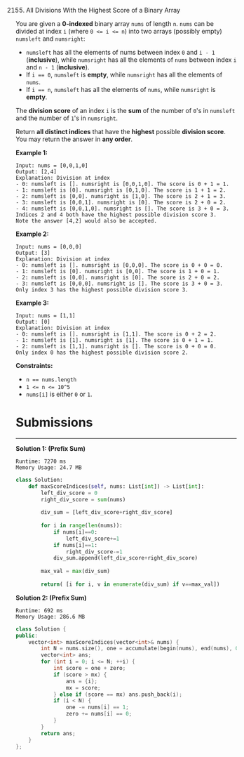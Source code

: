 2155. All Divisions With the Highest Score of a Binary Array

You are given a **0-indexed** binary array `nums` of length `n`. `nums` can be divided at index `i` (where `0 <= i <= n`) into two arrays (possibly empty) `numsleft` and `numsright`:

* `numsleft` has all the elements of nums between index `0` and `i - 1` (**inclusive**), while `numsright` has all the elements of `nums` between index `i` and `n - 1` (**inclusive**).
* If `i == 0`, `numsleft` is **empty**, while `numsright` has all the elements of `nums`.
* If `i == n`, `numsleft` has all the elements of `nums`, while `numsright` is **empty**.

The **division score** of an index `i` is the **sum** of the number of `0`'s in `numsleft` and the number of `1`'s in `numsright`.

Return **all distinct indices** that have the **highest** possible **division score**. You may return the answer in **any order**.

 

**Example 1:**
```
Input: nums = [0,0,1,0]
Output: [2,4]
Explanation: Division at index
- 0: numsleft is []. numsright is [0,0,1,0]. The score is 0 + 1 = 1.
- 1: numsleft is [0]. numsright is [0,1,0]. The score is 1 + 1 = 2.
- 2: numsleft is [0,0]. numsright is [1,0]. The score is 2 + 1 = 3.
- 3: numsleft is [0,0,1]. numsright is [0]. The score is 2 + 0 = 2.
- 4: numsleft is [0,0,1,0]. numsright is []. The score is 3 + 0 = 3.
Indices 2 and 4 both have the highest possible division score 3.
Note the answer [4,2] would also be accepted.
```

**Example 2:**
```
Input: nums = [0,0,0]
Output: [3]
Explanation: Division at index
- 0: numsleft is []. numsright is [0,0,0]. The score is 0 + 0 = 0.
- 1: numsleft is [0]. numsright is [0,0]. The score is 1 + 0 = 1.
- 2: numsleft is [0,0]. numsright is [0]. The score is 2 + 0 = 2.
- 3: numsleft is [0,0,0]. numsright is []. The score is 3 + 0 = 3.
Only index 3 has the highest possible division score 3.
```

**Example 3:**
```
Input: nums = [1,1]
Output: [0]
Explanation: Division at index
- 0: numsleft is []. numsright is [1,1]. The score is 0 + 2 = 2.
- 1: numsleft is [1]. numsright is [1]. The score is 0 + 1 = 1.
- 2: numsleft is [1,1]. numsright is []. The score is 0 + 0 = 0.
Only index 0 has the highest possible division score 2.
```

**Constraints:**

* `n == nums.length`
* `1 <= n <= 10^5`
* `nums[i]` is either `0` or `1`.

# Submissions
---
**Solution 1: (Prefix Sum)**
```
Runtime: 7270 ms
Memory Usage: 24.7 MB
```
```python
class Solution:
    def maxScoreIndices(self, nums: List[int]) -> List[int]:
        left_div_score = 0
        right_div_score = sum(nums)
        
        div_sum = [left_div_score+right_div_score]
        
        for i in range(len(nums)):
            if nums[i]==0:
                left_div_score+=1
            if nums[i]==1:
                right_div_score-=1
            div_sum.append(left_div_score+right_div_score)
                
        max_val = max(div_sum)
        
        return( [i for i, v in enumerate(div_sum) if v==max_val])
```

**Solution 2: (Prefix Sum)**
```
Runtime: 692 ms
Memory Usage: 286.6 MB
```
```c++
class Solution {
public:
    vector<int> maxScoreIndices(vector<int>& nums) {
        int N = nums.size(), one = accumulate(begin(nums), end(nums), 0), zero = 0, mx = 0;
        vector<int> ans;
        for (int i = 0; i <= N; ++i) {
            int score = one + zero;
            if (score > mx) {
                ans = {i};
                mx = score;
            } else if (score == mx) ans.push_back(i);
            if (i < N) {
                one -= nums[i] == 1;
                zero += nums[i] == 0;
            }
        }
        return ans;
    }
};
```
